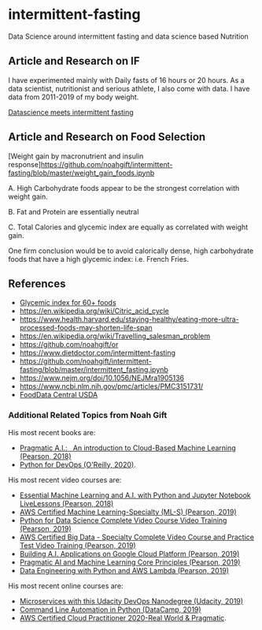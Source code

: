 # intermittent-fasting
Data Science around intermittent fasting and data science based Nutrition

## Article and Research on IF

I have experimented mainly with Daily fasts of 16 hours or 20 hours. As a data scientist, nutritionist and serious athlete, I also come with data. I have data from 2011-2019 of my body weight.

[Datascience meets intermittent fasting](https://noahgift.com/articles/datascience-meets-intermittent-fasting/)

## Article and Research on Food Selection

[Weight gain by macronutrient and insulin response]https://github.com/noahgift/intermittent-fasting/blob/master/weight_gain_foods.ipynb

A. High Carbohydrate foods appear to be the strongest correlation with weight gain.

B. Fat and Protein are essentially neutral

C. Total Calories and glycemic index are equally as correlated with weight gain.

One firm conclusion would be to avoid calorically dense, high carbohydrate foods that have a high glycemic index: i.e. French Fries.

## References

* [Glycemic index for 60+ foods](https://www.health.harvard.edu/diseases-and-conditions/glycemic-index-and-glycemic-load-for-100-foods)
* https://en.wikipedia.org/wiki/Citric_acid_cycle
* https://www.health.harvard.edu/staying-healthy/eating-more-ultra-processed-foods-may-shorten-life-span
* https://en.wikipedia.org/wiki/Travelling_salesman_problem
* https://github.com/noahgift/or
* https://www.dietdoctor.com/intermittent-fasting
* https://github.com/noahgift/intermittent-fasting/blob/master/intermittent_fasting.ipynb
* https://www.nejm.org/doi/10.1056/NEJMra1905136
* https://www.ncbi.nlm.nih.gov/pmc/articles/PMC3151731/
* [FoodData Central USDA](https://fdc.nal.usda.gov/)

### Additional Related Topics from Noah Gift

His most recent books are:

*   [Pragmatic A.I.:   An introduction to Cloud-Based Machine Learning (Pearson, 2018)](https://www.amazon.com/Pragmatic-AI-Introduction-Cloud-Based-Analytics/dp/0134863860)
*   [Python for DevOps (O'Reilly, 2020)](https://www.amazon.com/Python-DevOps-Ruthlessly-Effective-Automation/dp/149205769X). 

His most recent video courses are:

*   [Essential Machine Learning and A.I. with Python and Jupyter Notebook LiveLessons (Pearson, 2018)](https://learning.oreilly.com/videos/essential-machine-learning/9780135261118)
*   [AWS Certified Machine Learning-Specialty (ML-S) (Pearson, 2019)](https://learning.oreilly.com/videos/aws-certified-machine/9780135556597)
*   [Python for Data Science Complete Video Course Video Training (Pearson, 2019)](https://learning.oreilly.com/videos/python-for-data/9780135687253)
*   [AWS Certified Big Data - Specialty Complete Video Course and Practice Test Video Training (Pearson, 2019)](https://learning.oreilly.com/videos/aws-certified-big/9780135772324)
*   [Building A.I. Applications on Google Cloud Platform (Pearson, 2019)](https://learning.oreilly.com/videos/building-ai-applications/9780135973462)
*   [Pragmatic AI and Machine Learning Core Principles (Pearson, 2019)](https://learning.oreilly.com/videos/pragmatic-ai-and/9780136554714)
*   [Data Engineering with Python and AWS Lambda (Pearson, 2019)](https://learning.oreilly.com/videos/data-engineering-with/9780135964330)

His most recent online courses are:

*   [Microservices with this Udacity DevOps Nanodegree (Udacity, 2019)](https://www.udacity.com/course/cloud-dev-ops-nanodegree--nd9991)
*   [Command Line Automation in Python (DataCamp, 2019)](https://www.datacamp.com/instructors/ndgift)
*   [AWS Certified Cloud Practitioner 2020-Real World & Pragmatic](https://www.udemy.com/course/aws-certified-cloud-practitioner-2020-real-world-pragmatic/?referralCode=CAC679A7D08212773428).
